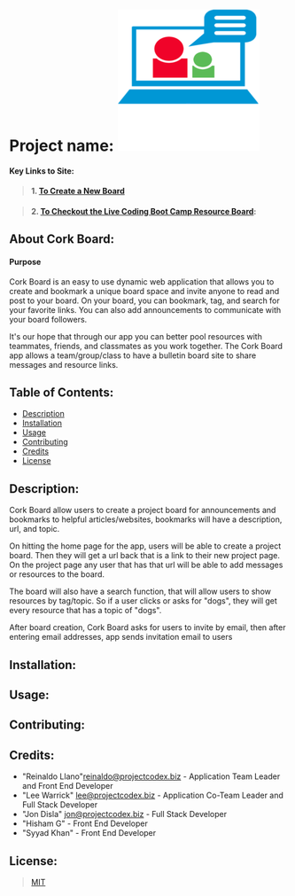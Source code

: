 

# **Project name:** ![Cork Board](.\public\assets\images\corksmall.png)

####  Key Links to Site:
>   #### 1. [To Create a New Board](https://corkboard2018.herokuapp.com)

>   #### 2. [To Checkout the Live Coding Boot Camp Resource Board](https://corkboard2018.herokuapp.com/boards/a0cfcbfb-aa24-42cf-a6b5-553e138e0b58#):  


## About Cork Board:

#### Purpose
Cork Board is an easy to use dynamic web application that allows you to create and bookmark a unique board space and invite anyone to read and post to your board. On your board, you can bookmark, tag, and search for your favorite links. You can also add announcements to communicate with your board followers.

It's our hope that through our app you can better pool resources with teammates, friends, and classmates as you work together.
The Cork Board app allows a team/group/class to have a bulletin board site to share messages and resource links.


## Table of Contents: 

* [Description](#Description)
* [Installation](#Installation)
* [Usage](#Usage)
* [Contributing](#Contributing)
* [Credits](#Credits)
* [License](#License)


## <a name="Description"></a>Description: 
Cork Board allow users to create a project board for announcements and bookmarks to helpful articles/websites, bookmarks will have a description, url, and topic.

On hitting the home page for the app, users will be able to create a project board. Then they will get a url back that is a link to their new project page. On the project page any user that has that url will be able to add messages or resources to the board.

The board will also have a search function, that will allow users to show resources by tag/topic. So if a user clicks or asks for "dogs", they will get every resource that has a topic of "dogs".

After board creation, Cork Board asks for users to invite by email, then after entering email addresses, app sends invitation email to users


## <a name="Installation"></a>Installation:


## <a name="Usage"></a>Usage: 


## <a name="Contributing"></a>Contributing: 


## <a name="Credits"></a>Credits: 

* "Reinaldo Llano"<reinaldo@projectcodex.biz> - Application Team Leader and Front End Developer
* "Lee Warrick" <lee@projectcodex.biz> - Application Co-Team Leader and Full Stack Developer
* "Jon Disla" <jon@projectcodex.biz> - Full Stack Developer
* "Hisham G" - Front End Developer
* "Syyad Khan" - Front End Developer


## <a name="License"></a>License:

>   [MIT](https://github.com/mynar7/corkboard/blob/master/LICENSE)